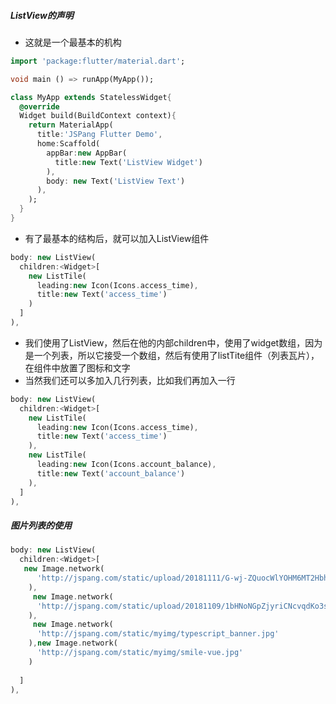 ##### ListView的声明

* 这就是一个最基本的机构

```dart
import 'package:flutter/material.dart';

void main () => runApp(MyApp());

class MyApp extends StatelessWidget{
  @override
  Widget build(BuildContext context){
    return MaterialApp(
      title:'JSPang Flutter Demo',
      home:Scaffold(
        appBar:new AppBar(
          title:new Text('ListView Widget')
        ),
        body: new Text('ListView Text')
      ),
    );
  }
}
```

* 有了最基本的结构后，就可以加入ListView组件

```dart
body: new ListView(
  children:<Widget>[
    new ListTile(
      leading:new Icon(Icons.access_time),
      title:new Text('access_time')
    )
  ]
),
```

* 我们使用了ListView，然后在他的内部children中，使用了widget数组，因为是一个列表，所以它接受一个数组，然后有使用了listTite组件（列表瓦片），在组件中放置了图标和文字
* 当然我们还可以多加入几行列表，比如我们再加入一行

```dart
body: new ListView(
  children:<Widget>[
    new ListTile(
      leading:new Icon(Icons.access_time),
      title:new Text('access_time')
    ),
    new ListTile(
      leading:new Icon(Icons.account_balance),
      title:new Text('account_balance')
    ),
  ]
),
```

##### 图片列表的使用

```dart
body: new ListView(
  children:<Widget>[
   new Image.network(
      'http://jspang.com/static/upload/20181111/G-wj-ZQuocWlYOHM6MT2Hbh5.jpg'
    ),
     new Image.network(
      'http://jspang.com/static/upload/20181109/1bHNoNGpZjyriCNcvqdKo3s6.jpg'
    ),
     new Image.network(
      'http://jspang.com/static/myimg/typescript_banner.jpg'
    ),new Image.network(
      'http://jspang.com/static/myimg/smile-vue.jpg'
    )
    
  ]
),
```